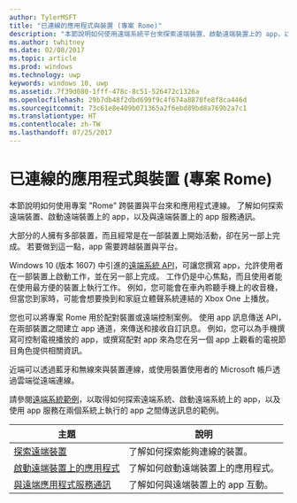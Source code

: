 ```yaml
---
author: TylerMSFT
title: "已連線的應用程式與裝置 (專案 Rome)"
description: "本節說明如何使用遠端系統平台來探索遠端裝置、啟動遠端裝置上的 app，以及與遠端裝置上的 app 服務通訊。"
ms.author: twhitney
ms.date: 02/08/2017
ms.topic: article
ms.prod: windows
ms.technology: uwp
keywords: windows 10, uwp
ms.assetid: 7f39d080-1fff-478c-8c51-526472c1326a
ms.openlocfilehash: 29b7db48f2dbd699f9c4f674a8870fe8f8ca446d
ms.sourcegitcommit: 73c61e8e409b071365a2f6ebd89bd8a769b2a7c1
ms.translationtype: HT
ms.contentlocale: zh-TW
ms.lasthandoff: 07/25/2017
---
```

# <a name="connected-apps-and-devices-project-rome"></a>已連線的應用程式與裝置 (專案 Rome)

本節說明如何使用專案 "Rome" 跨裝置與平台來和應用程式連線。 了解如何探索遠端裝置、啟動遠端裝置上的 app，以及與遠端裝置上的 app 服務通訊。

大部分的人擁有多部裝置，而且經常是在一部裝置上開始活動，卻在另一部上完成。 若要做到這一點，app 需要跨越裝置與平台。

Windows 10 (版本 1607) 中引進的[遠端系統 API](https://msdn.microsoft.com/library/windows/apps/Windows.System.RemoteSystems)，可讓您撰寫 app，允許使用者在一部裝置上啟動工作，並在另一部上完成。 工作仍是中心焦點，而且使用者能在使用最方便的裝置上執行工作。 例如，您可能會在車內聆聽手機上的收音機，但當您到家時，可能會想要換到和家庭立體聲系統連結的 Xbox One 上播放。

您也可以將專案 Rome 用於配對裝置或遠端控制案例。 使用 app 訊息傳送 API，在兩部裝置之間建立 app 通道，來傳送和接收自訂訊息。 例如，您可以為手機撰寫可控制電視播放的 app，或撰寫配對 app 來為您在另一個 app 上觀看的電視節目角色提供相關資訊。  

近端可以透過藍牙和無線來與裝置連線，或使用裝置使用者的 Microsoft 帳戶透過雲端從遠端連線。

請參閱[遠端系統範例](https://github.com/Microsoft/Windows-universal-samples/tree/dev/Samples/RemoteSystems )，以取得如何探索遠端系統、啟動遠端系統上的 app，以及使用 app 服務在兩個系統上執行的 app 之間傳送訊息的範例。

| 主題 | 說明 |
|-------|-------------|
| [探索遠端裝置](discover-remote-devices.md)  | 了解如何探索能夠連線的裝置。 |
| [啟動遠端裝置上的應用程式](launch-a-remote-app.md) | 了解如何啟動遠端裝置上的應用程式。  |
| [與遠端應用程式服務通訊](communicate-with-a-remote-app-service.md) | 了解如何與遠端裝置上的 app 互動。 |
